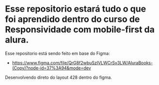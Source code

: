 # Esse repositorio estará tudo o que foi aprendido dentro do curso de Responsividade com mobile-first da alura.


Esse repositorio está sendo feito em base do Figma:

- https://www.figma.com/file/QrG8f2wbuSzIVLWCrSv3LW/AluraBooks-(Copy)?node-id=37%3A94&mode=dev

Desenvolvendo direto do layout 428 dentro do figma.
